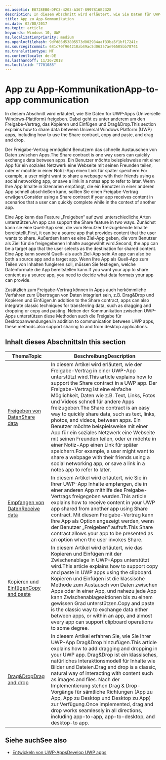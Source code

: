 ```yaml
---
ms.assetid: E0728EB0-DFC3-4203-A367-8997B16E2328
description: In diesem Abschnitt wird erläutert, wie Sie Daten für UWP-Apps (Universelle Windows-Plattform) freigeben. Dabei geht es unter anderem um den Freigabe-Vertrag, das Kopieren und Einfügen und Drag&Drop.
title: App zu App-Kommunikation
ms.date: 02/08/2017
ms.topic: article
keywords: Windows 10, UWP
ms.localizationpriority: medium
ms.openlocfilehash: 9dfd86d53805573d002984aaf33ba5f1bf17241c
ms.sourcegitcommit: 681c70f964210ab49ac5d06357ae96505bb78741
ms.translationtype: MT
ms.contentlocale: de-DE
ms.lasthandoff: 11/26/2018
ms.locfileid: "7701088"
---
```

# <a name="app-to-app-communication"></a><span data-ttu-id="8de92-104">App zu App-Kommunikation</span><span class="sxs-lookup"><span data-stu-id="8de92-104">App-to-app communication</span></span>


<span data-ttu-id="8de92-105">In diesem Abschnitt wird erläutert, wie Sie Daten für UWP-Apps (Universelle Windows-Plattform) freigeben. Dabei geht es unter anderem um den Freigabe-Vertrag, das Kopieren und Einfügen und Drag&Drop.</span><span class="sxs-lookup"><span data-stu-id="8de92-105">This section explains how to share data between Universal Windows Platform (UWP) apps, including how to use the Share contract, copy and paste, and drag and drop.</span></span>

<span data-ttu-id="8de92-106">Der Freigabe-Vertrag ermöglicht Benutzern das schnelle Austauschen von Daten zwischen Apps.</span><span class="sxs-lookup"><span data-stu-id="8de92-106">The Share contract is one way users can quickly exchange data between apps.</span></span> <span data-ttu-id="8de92-107">Ein Benutzer möchte beispielsweise mit einer App für ein soziales Netzwerk eine Webseite mit seinen Freunden teilen, oder er möchte in einer Notiz-App einen Link für später speichern.</span><span class="sxs-lookup"><span data-stu-id="8de92-107">For example, a user might want to share a webpage with their friends using a social networking app, or save a link in a notes app to refer to later.</span></span> <span data-ttu-id="8de92-108">Wenn Ihre App Inhalte in Szenarien empfängt, die ein Benutzer in einer anderen App schnell abschließen kann, sollten Sie einen Freigabe-Vertrag erwägen.</span><span class="sxs-lookup"><span data-stu-id="8de92-108">Consider using a Share contract if your app receives content in scenarios that a user can quickly complete while in the context of another app.</span></span>

<span data-ttu-id="8de92-109">Eine App kann das Feature „Freigeben“ auf zwei unterschiedliche Arten unterstützen.</span><span class="sxs-lookup"><span data-stu-id="8de92-109">An app can support the Share feature in two ways.</span></span> <span data-ttu-id="8de92-110">Zunächst kann sie eine Quell-App sein, die vom Benutzer freizugebende Inhalte bereitstellt.</span><span class="sxs-lookup"><span data-stu-id="8de92-110">First, it can be a source app that provides content that the user wants to share.</span></span> <span data-ttu-id="8de92-111">Außerdem kann es eine Ziel-App geben, die vom Benutzer als Ziel für die freigegebenen Inhalte ausgewählt wird.</span><span class="sxs-lookup"><span data-stu-id="8de92-111">Second, the app can be a target app that the user selects as the destination for shared content.</span></span> <span data-ttu-id="8de92-112">Eine App kann sowohl Quell- als auch Ziel-App sein.</span><span class="sxs-lookup"><span data-stu-id="8de92-112">An app can also be both a source app and a target app.</span></span> <span data-ttu-id="8de92-113">Wenn Ihre App als Quell-App zum Teilen von Inhalten fungieren soll, müssen Sie festlegen, welche Datenformate die App bereitstellen kann.</span><span class="sxs-lookup"><span data-stu-id="8de92-113">If you want your app to share content as a source app, you need to decide what data formats your app can provide.</span></span>

<span data-ttu-id="8de92-114">Zusätzlich zum Freigabe-Vertrag können in Apps auch herkömmliche Verfahren zum Übertragen von Daten integriert sein, z.B. Drag&Drop und Kopieren und Einfügen.</span><span class="sxs-lookup"><span data-stu-id="8de92-114">In addition to the Share contract, apps can also integrate classic techniques for transferring data, such as dragging and dropping or copy and pasting.</span></span> <span data-ttu-id="8de92-115">Neben der Kommunikation zwischen UWP-Apps unterstützen diese Methoden auch die Freigabe für Desktopanwendungen.</span><span class="sxs-lookup"><span data-stu-id="8de92-115">In addition to communication between UWP apps, these methods also support sharing to and from desktop applications.</span></span>



## <a name="in-this-section"></a><span data-ttu-id="8de92-116">Inhalt dieses Abschnitts</span><span class="sxs-lookup"><span data-stu-id="8de92-116">In this section</span></span>

| <span data-ttu-id="8de92-117">Thema</span><span class="sxs-lookup"><span data-stu-id="8de92-117">Topic</span></span> | <span data-ttu-id="8de92-118">Beschreibung</span><span class="sxs-lookup"><span data-stu-id="8de92-118">Description</span></span> |
|-------|-------------|
| [<span data-ttu-id="8de92-119">Freigeben von Daten</span><span class="sxs-lookup"><span data-stu-id="8de92-119">Share data</span></span>](share-data.md) | <span data-ttu-id="8de92-120">In diesem Artikel wird erläutert, wie der Freigabe-Vertrag in einer UWP-App unterstützt wird.</span><span class="sxs-lookup"><span data-stu-id="8de92-120">This article explains how to support the Share contract in a UWP app.</span></span> <span data-ttu-id="8de92-121">Der Freigabe-Vertrag ist eine einfache Möglichkeit, Daten wie z.B. Text, Links, Fotos und Videos schnell für andere Apps freizugeben.</span><span class="sxs-lookup"><span data-stu-id="8de92-121">The Share contract is an easy way to quickly share data, such as text, links, photos, and videos, between apps.</span></span> <span data-ttu-id="8de92-122">Ein Benutzer möchte beispielsweise mit einer App für ein soziales Netzwerk eine Webseite mit seinen Freunden teilen, oder er möchte in einer Notiz-App einen Link für später speichern.</span><span class="sxs-lookup"><span data-stu-id="8de92-122">For example, a user might want to share a webpage with their friends using a social networking app, or save a link in a notes app to refer to later.</span></span> |
| [<span data-ttu-id="8de92-123">Empfangen von Daten</span><span class="sxs-lookup"><span data-stu-id="8de92-123">Receive data</span></span>](receive-data.md) | <span data-ttu-id="8de92-124">In diesem Artikel wird erläutert, wie Sie in Ihrer UWP-App Inhalte empfangen, die in einer anderen App mithilfe des Freigabe-Vertrags freigegeben wurden.</span><span class="sxs-lookup"><span data-stu-id="8de92-124">This article explains how to receive content in your UWP app shared from another app using Share contract.</span></span> <span data-ttu-id="8de92-125">Mit diesem Freigabe-Vertrag kann Ihre App als Option angezeigt werden, wenn der Benutzer „Freigeben“ aufruft.</span><span class="sxs-lookup"><span data-stu-id="8de92-125">This Share contract allows your app to be presented as an option when the user invokes Share.</span></span> |
| [<span data-ttu-id="8de92-126">Kopieren und Einfügen</span><span class="sxs-lookup"><span data-stu-id="8de92-126">Copy and paste</span></span>](copy-and-paste.md) | <span data-ttu-id="8de92-127">In diesem Artikel wird erläutert, wie das Kopieren und Einfügen mit der Zwischenablage in UWP-Apps unterstützt wird.</span><span class="sxs-lookup"><span data-stu-id="8de92-127">This article explains how to support copy and paste in UWP apps using the clipboard.</span></span> <span data-ttu-id="8de92-128">Kopieren und Einfügen ist die klassische Methode zum Austausch von Daten zwischen Apps oder in einer App, und nahezu jede App kann Zwischenablageaktionen bis zu einem gewissen Grad unterstützen.</span><span class="sxs-lookup"><span data-stu-id="8de92-128">Copy and paste is the classic way to exchange data either between apps, or within an app, and almost every app can support clipboard operations to some degree.</span></span> |
| [<span data-ttu-id="8de92-129">Drag&Drop</span><span class="sxs-lookup"><span data-stu-id="8de92-129">Drag and drop</span></span>](../design/input/drag-and-drop.md) | <span data-ttu-id="8de92-130">In diesem Artikel erfahren Sie, wie Sie Ihrer UWP-App Drag&Drop hinzufügen.</span><span class="sxs-lookup"><span data-stu-id="8de92-130">This article explains how to add dragging and dropping in your UWP app.</span></span> <span data-ttu-id="8de92-131">Drag&Drop ist ein klassisches, natürliches Interaktionsmodell für Inhalte wie Bilder und Dateien.</span><span class="sxs-lookup"><span data-stu-id="8de92-131">Drag and drop is a classic, natural way of interacting with content such as images and files.</span></span> <span data-ttu-id="8de92-132">Nach der Implementierung stehen Drag & Drop-Vorgänge für sämtliche Richtungen (App zu App, App zu Desktop und Desktop zu App) zur Verfügung.</span><span class="sxs-lookup"><span data-stu-id="8de92-132">Once implemented, drag and drop works seamlessly in all directions, including app-to-app, app-to-desktop, and desktop-to app.</span></span> |

## <a name="see-also"></a><span data-ttu-id="8de92-133">Siehe auch</span><span class="sxs-lookup"><span data-stu-id="8de92-133">See also</span></span>
- [<span data-ttu-id="8de92-134">Entwickeln von UWP-Apps</span><span class="sxs-lookup"><span data-stu-id="8de92-134">Develop UWP apps</span></span>](https://developer.microsoft.com/windows/develop)
